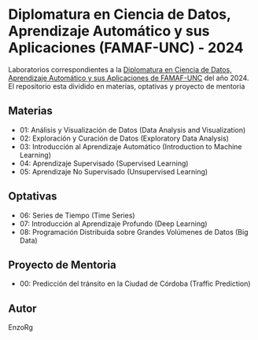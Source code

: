 # Diplomatura en Ciencia de Datos, Aprendizaje Automático y sus Aplicaciones (FAMAF-UNC) - 2024

Laboratorios correspondientes a la [Diplomatura en Ciencia de Datos, Aprendizaje Automático y sus Aplicaciones de FAMAF-UNC](https://diplodatos.famaf.unc.edu.ar/) del año 2024. El repositorio esta dividido en materias, optativas y proyecto de mentoria

## Materias
- 01: Análisis y Visualización de Datos (Data Analysis and Visualization)
- 02: Exploración y Curación de Datos (Exploratory Data Analysis)
- 03: Introducción al Aprendizaje Automático (Introduction to Machine Learning)
- 04: Aprendizaje Supervisado (Supervised Learning)
- 05: Aprendizaje No Supervisado (Unsupervised Learning)

## Optativas
- 06: Series de Tiempo (Time Series)
- 07: Introducción al Aprendizaje Profundo (Deep Learning)
- 08: Programación Distribuida sobre Grandes Volúmenes de Datos  (Big Data)

## Proyecto de Mentoria
- 00: Predicción del tránsito en la Ciudad de Córdoba (Traffic Prediction)


## Autor

EnzoRg

